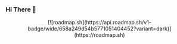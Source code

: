 
### Hi There 👋

<div align="center">
  [![roadmap.sh](https://api.roadmap.sh/v1-badge/wide/658a249d54b5771051404452?variant=dark)](https://roadmap.sh)
  
</div>

